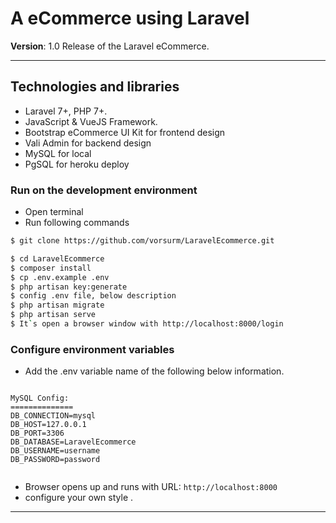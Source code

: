 # A eCommerce using Laravel

**Version**: 1.0 Release of the Laravel eCommerce.

---

## Technologies and libraries

- Laravel 7+, PHP 7+.
- JavaScript & VueJS Framework.
- Bootstrap eCommerce UI Kit for frontend design
- Vali Admin for backend design
- MySQL for local
- PgSQL for heroku deploy

### Run on the development environment

- Open terminal
- Run following commands

```sh
$ git clone https://github.com/vorsurm/LaravelEcommerce.git

$ cd LaravelEcommerce
$ composer install
$ cp .env.example .env
$ php artisan key:generate
$ config .env file, below description
$ php artisan migrate
$ php artisan serve
$ It`s open a browser window with http://localhost:8000/login

```

### Configure environment variables

- Add the .env variable name of the following below information.

```

MySQL Config:
==============
DB_CONNECTION=mysql
DB_HOST=127.0.0.1
DB_PORT=3306
DB_DATABASE=LaravelEcommerce
DB_USERNAME=username
DB_PASSWORD=password


```

- Browser opens up and runs with URL: `http://localhost:8000`
- configure your own style .

---

